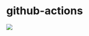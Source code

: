 # github-actions
![](https://github.com/AlekseyLeshko/github-actions/workflows/Master%20branch/badge.svg)
